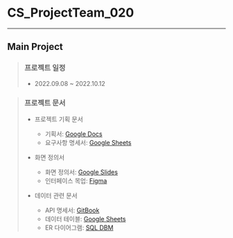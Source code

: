 # CS_ProjectTeam_020
***

## Main Project

>### 프로젝트 일정
> * 2022.09.08 ~ 2022.10.12

> ### 프로젝트 문서
> 
>  * 프로젝트 기획 문서
>    * 기획서: [Google Docs](https://docs.google.com/document/d/19Djmc8gDV4m65l9ClzTM0hlW_90169S1g73HFR5zTK0/edit)
>    * 요구사항 명세서: [Google Sheets](https://docs.google.com/spreadsheets/d/1gjlWjjiMN8HXMTnSQ1Kxr46uqIcr-OdF_j7l-xQ_7UQ/edit#gid=2083953876)
>
> * 화면 정의서
>   * 화면 정의서: [Google Slides](https://docs.google.com/spreadsheets/d/1gjlWjjiMN8HXMTnSQ1Kxr46uqIcr-OdF_j7l-xQ_7UQ/edit?usp=sharing)
>   * 인터페이스 목업: [Figma](https://www.figma.com/file/YpyANRpQONXTkUi1gAkIDe/Untitled?node-id=0%3A1)
>
> * 데이터 관련 문서
>   * API 명세서: [GitBook](https://app.gitbook.com/o/xtgzMcUaIJuUlMSiHEiO/s/fqJZpcm8R4OrOF2ZTs9O/reference/api-reference)
>   * 데이터 테이블: [Google Sheets](https://docs.google.com/spreadsheets/d/1gjlWjjiMN8HXMTnSQ1Kxr46uqIcr-OdF_j7l-xQ_7UQ/edit?usp=sharing)
>   * ER 다이어그램: [SQL DBM](https://app.sqldbm.com/MySQL/Edit/p231809/#)
